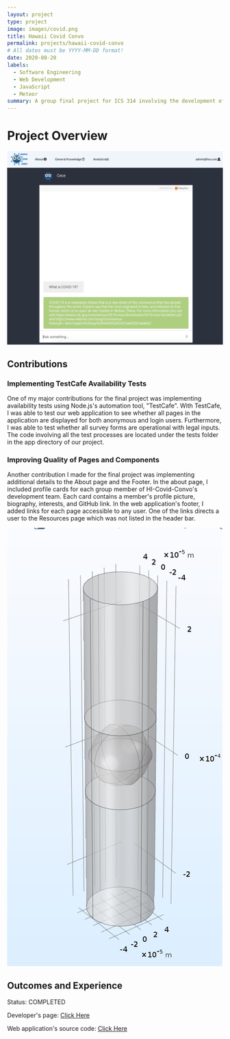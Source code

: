 ```yaml
---
layout: project
type: project
image: images/covid.png
title: Hawaii Covid Convo
permalink: projects/hawaii-covid-convo
# All dates must be YYYY-MM-DD format!
date: 2020-08-20
labels:
  - Software Engineering
  - Web Development
  - JavaScript
  - Meteor
summary: A group final project for ICS 314 involving the development of a chat bot that can answer COVID-related questions. 
---
```


# Project Overview


<img class="ui medium right floated rounded image" src="../images/chatbot.png">

## Contributions

### Implementing TestCafe Availability Tests
One of my major contributions for the final project was implementing availability tests using Node.js's automation tool, "TestCafe". With TestCafe, I was able to test our web application to see whether all pages in the application are displayed for both anonymous and login users. Furthermore, I was able to test whether all survey forms are operational with legal inputs. The code involving all the test processes are located under the tests folder in the app directory of our project.

### Improving Quality of Pages and Components
Another contribution I made for the final project was implementing additional details to the About page and the Footer. In the about page, I included profile cards for each group member of HI-Covid-Convo's development team. Each card contains a member's profile picture, biography, interests, and GitHub link. In the web application's footer, I added links for each page accessible to any user. One of the links directs a user to the Resources page which was not listed in the header bar.

<img class="ui medium right floated rounded image" src="../images/COMSOL-model.jpg">

## Outcomes and Experience


Status: COMPLETED

Developer's page: [Click Here](https://hi-covid-convo.github.io)

Web application's source code: [Click Here](https://github.com/hi-covid-convo/hi-covid-convo)

